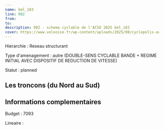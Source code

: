 ```yaml
---
name: kml_183 
line: 982
from: 
to:  
description: 982 - schema cyclable de l'ACSO 2025 kml_183 
cover: https://www.velooise.fr/wp-content/uploads/2025/08/cyclopolis-acso-982.jpg
---
```

Hierarchie : Reseau structurant

Type d'amenagement : autre (DOUBLE-SENS CYCLABLE BANDE + REGIME INITIAL AVEC DISPOSITIF DE REDUCTION DE VITESSE)

Statut : planned

## Les troncons (du Nord au Sud)

## Informations complementaires

Budget  : 7093 

Lineaire :

